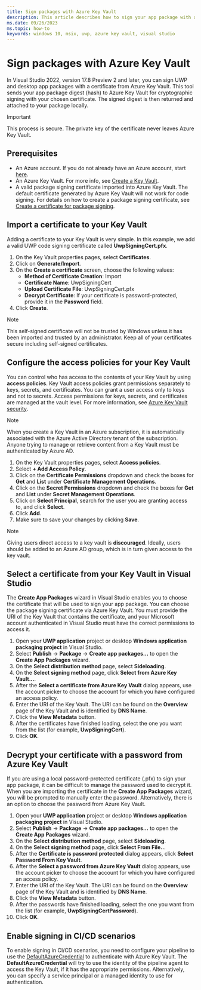 ```yaml
---
title: Sign packages with Azure Key Vault
description: This article describes how to sign your app package with a certificate from Azure Key Vault.
ms.date: 09/26/2023
ms.topic: how-to
keywords: windows 10, msix, uwp, azure key vault, visual studio
---
```


# Sign packages with Azure Key Vault

In Visual Studio 2022, version 17.8 Preview 2 and later, you can sign UWP and desktop app packages with a certificate from Azure Key Vault. This tool sends your app package digest (hash) to Azure Key Vault for cryptographic signing with your chosen certificate. The signed digest is then returned and attached to your package locally.

> [!IMPORTANT]
> This process is secure. The private key of the certificate never leaves Azure Key Vault.

## Prerequisites

- An Azure account. If you do not already have an Azure account, start [here](https://azure.microsoft.com/free/).
- An Azure Key Vault. For more info, see [Create a Key Vault](/azure/key-vault/secrets/quick-create-portal#create-a-vault).
- A valid package signing certificate imported into Azure Key Vault. The default certificate generated by Azure Key Vault will not work for code signing. For details on how to create a package signing certificate, see [Create a certificate for package signing](../package/create-certificate-package-signing.md).

## Import a certificate to your Key Vault

Adding a certificate to your Key Vault is very simple. In this example, we add a valid UWP code signing certificate called **UwpSigningCert.pfx**.

1. On the Key Vault properties pages, select **Certificates**.
2. Click on **Generate/Import**.
3. On the **Create a certificate** screen, choose the following values:
    - **Method of Certificate Creation**: Import
    - **Certificate Name**: UwpSigningCert
    - **Upload Certificate File**: UwpSigningCert.pfx
    - **Decrypt Certificate**: If your certificate is password-protected, provide it in the **Password** field.
4. Click **Create**.

> [!NOTE]
> This self-signed certificate will not be trusted by Windows unless it has been imported and trusted by an administrator. Keep all of your certificates secure including self-signed certificates.

## Configure the access policies for your Key Vault

You can control who has access to the contents of your Key Vault by using **access policies**. Key Vault access policies grant permissions separately to keys, secrets, and certificates. You can grant a user access only to keys and not to secrets. Access permissions for keys, secrets, and certificates are managed at the vault level. For more information, see [Azure Key Vault security](/azure/key-vault/general/overview-security#identity-and-access-management).

> [!NOTE]
> When you create a Key Vault in an Azure subscription, it is automatically associated with the Azure Active Directory tenant of the subscription. Anyone trying to manage or retrieve content from a Key Vault must be authenticated by Azure AD.

1. On the Key Vault properties pages, select **Access policies**.
2. Select **+ Add Access Policy**.
3. Click on the **Certificate Permissions** dropdown and check the boxes for **Get** and **List** under **Certificate Management Operations**.
4. Click on the **Secret Permissions** dropdown and check the boxes for **Get** and **List** under **Secret Management Operations**.
5. Click on **Select Principal**, search for the user you are granting access to, and click **Select**.
6. Click **Add**.
7. Make sure to save your changes by clicking **Save**.

> [!NOTE]
> Giving users direct access to a key vault is **discouraged**. Ideally, users should be added to an Azure AD group, which is in turn given access to the key vault.

## Select a certificate from your Key Vault in Visual Studio

The **Create App Packages** wizard in Visual Studio enables you to choose the certificate that will be used to sign your app package. You can choose the package signing certificate via Azure Key Vault. You must provide the URI of the Key Vault that contains the certificate, and your Microsoft account authenticated in Visual Studio must have the correct permissions to access it.

1. Open your **UWP application** project or desktop **Windows application packaging project** in Visual Studio.
2. Select **Publish** -> **Package** -> **Create app packages...** to open the **Create App Packages** wizard.
3. On the **Select distribution method** page, select **Sideloading**.
4. On the **Select signing method** page, click **Select from Azure Key Vault...**.
5. After the **Select a certificate from Azure Key Vault** dialog appears, use the account picker to choose the account for which you have configured an access policy.
6. Enter the URI of the Key Vault. The URI can be found on the **Overview** page of the Key Vault and is identified by **DNS Name**.
7. Click the **View Metadata** button.
8. After the certificates have finished loading, select the one you want from the list (for example, **UwpSigningCert**).
9. Click **OK**.

## Decrypt your certificate with a password from Azure Key Vault

If you are using a local password-protected certificate (.pfx) to sign your app package, it can be difficult to manage the password used to decrypt it. When you are importing the certificate in the **Create App Packages** wizard, you will be prompted to manually enter the password. Alternatively, there is an option to choose the password from Azure Key Vault.

1. Open your **UWP application** project or desktop **Windows application packaging project** in Visual Studio.
2. Select **Publish** -> **Package** -> **Create app packages...** to open the **Create App Packages** wizard.
3. On the **Select distribution method** page, select **Sideloading**.
4. On the **Select signing method** page, click **Select From File..**.
5. After the **Certificate is password protected** dialog appears, click **Select Password From Key Vault**.
6. After the **Select a password from Azure Key Vault** dialog appears, use the account picker to choose the account for which you have configured an access policy.
7. Enter the URI of the Key Vault. The URI can be found on the **Overview** page of the Key Vault and is identified by **DNS Name**.
8. Click the **View Metadata** button.
9. After the passwords have finished loading, select the one you want from the list (for example, **UwpSigningCertPassword**).
10. Click **OK**.

## Enable signing in CI/CD scenarios
To enable signing in CI/CD scenarios, you need to configure your pipeline to use the [DefaultAzureCredential](/dotnet/api/azure.identity.defaultazurecredential) to authenticate with Azure Key Vault. The **DefaultAzureCredential** will try to use the identity of the pipeline agent to access the Key Vault, if it has the appropriate permissions. Alternatively, you can specify a service principal or a managed identity to use for authentication.
